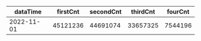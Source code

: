 |dataTime|firstCnt|secondCnt|thirdCnt|fourCnt|
|-|-|-|-|-|
|2022-11-01|45121236|44691074|33657325|7544196|